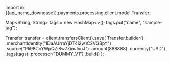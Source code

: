
import io.{{api_name_downcase}}.payments.processing.client.model.Transfer;

Map<String, String> tags = new HashMap<>();
tags.put("name", "sample-tag");

Transfer transfer = client.transfersClient().save(
    Transfer.builder()
      .merchantIdentity("IDaAUrraYjDT4i2w1C2VGBpY")
      .source("PIi98CoYWpQZi8w7ZimJxuJ")
      .amount(888888)
      .currency("USD")
      .tags(tags)
      .processor("DUMMY_V1")
      .build()
);
